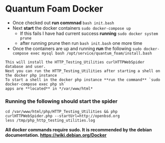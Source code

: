 # Quantum Foam Docker 

- Once checked out **run commnad** `bash init.bash` 
- Next **start** the docker containers `sudo docker-compose up`
  - If this fails I have had current success **running** `sudo docker system prune`
  - after running prune then run `bash init.bash` one more time
- Once the containers are up and running **run** the following `sudo docker-compose exec mysql bash /opt/service/quantum_foam/install.bash`
```
This will install the HTTP_Testing_Utilities curlHTTPWebSpider database and user.
Next you can run the HTTP_Testing_Utilities after starting a shell on the docker php instance
To start a shell in the docker php instance **run the command** `sudo docker-compose exec php sh`
apps are **located** in */var/www/html*
```

### Running the following should start the spider ###
```
cd /var/www/html/php/HTTP_Testing_Utilities && php curlHTTPWebSpider.php --startUrl=http://openbsd.org
less /tmp/php_http_testing_utilities.log
```
**All docker commands require sudo.  It is recommended by the debian documentation. https://wiki.debian.org/Docker**
